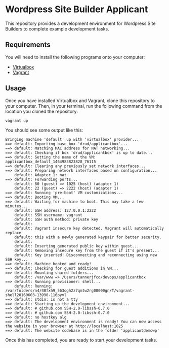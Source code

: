 # Wordpress Site Builder Applicant 
This repository provides a development environment for Wordpress Site Builders to complete example development tasks.

## Requirements
You will need to install the following programs onto your computer:
* [Virtualbox](https://www.virtualbox.org/wiki/Downloads)
* [Vagrant](https://www.vagrantup.com/downloads.html)

## Usage
Once you have installed Virtualbox and Vagrant, clone this repository to your computer. Then, in your terminal, run the following command from the location you cloned the repository:

```
vagrant up
```

You should see some output like this:

```
Bringing machine 'default' up with 'virtualbox' provider...
==> default: Importing base box 'drud/applicantbox'...
==> default: Matching MAC address for NAT networking...
==> default: Checking if box 'drud/applicantbox' is up to date...
==> default: Setting the name of the VM: applicantbox_default_1464983823828_76115
==> default: Clearing any previously set network interfaces...
==> default: Preparing network interfaces based on configuration...
    default: Adapter 1: nat
==> default: Forwarding ports...
    default: 80 (guest) => 1025 (host) (adapter 1)
    default: 22 (guest) => 2222 (host) (adapter 1)
==> default: Running 'pre-boot' VM customizations...
==> default: Booting VM...
==> default: Waiting for machine to boot. This may take a few minutes...
    default: SSH address: 127.0.0.1:2222
    default: SSH username: vagrant
    default: SSH auth method: private key
    default:
    default: Vagrant insecure key detected. Vagrant will automatically replace
    default: this with a newly generated keypair for better security.
    default:
    default: Inserting generated public key within guest...
    default: Removing insecure key from the guest if it's present...
    default: Key inserted! Disconnecting and reconnecting using new SSH key...
==> default: Machine booted and ready!
==> default: Checking for guest additions in VM...
==> default: Mounting shared folders...
    default: /var/www => /Users/tannerjfco/devops/applicantbox
==> default: Running provisioner: shell...
    default: Running: /var/folders/n4/40fxh9_563qgh2z7qmtw2rg00000gn/T/vagrant-shell20160603-13990-116pyvl
==> default: stdin: is not a tty
==> default: Starting up the development environment...
==> default: # github.com SSH-2.0-libssh-0.7.0
==> default: # github.com SSH-2.0-libssh-0.7.0
==> default: no hostkey alg
==> default: The development environment is ready! You can now access the website in your browser at http://localhost:1025
==> default: The website codebase is in the folder 'applicantdemowp'
```

Once this has completed, you are ready to start your development tasks.

